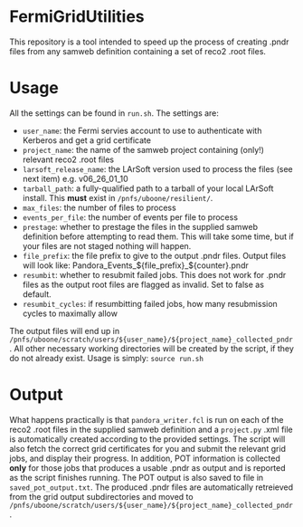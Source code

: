 # FermiGridUtilities

This repository is a tool intended to speed up the process of creating .pndr files from any samweb definition containing a set of reco2 .root files.

# Usage

All the settings can be found in `run.sh`. The settings are:
* `user_name`: the Fermi servies account to use to authenticate with Kerberos and get a grid certificate
* `project_name`: the name of the samweb project containing (only!) relevant reco2 .root files
* `larsoft_release_name`: the LArSoft version used to process the files (see next item) e.g. v06_26_01_10
* `tarball_path`: a fully-qualified path to a tarball of your local LArSoft install. This **must** exist in `/pnfs/uboone/resilient/`.
* `max_files`: the number of files to process
* `events_per_file`: the number of events per file to process
* `prestage`: whether to prestage the files in the supplied samweb definition before attempting to read them. This will take some time, but if your files are not staged nothing will happen.
* `file_prefix`: the file prefix to give to the output .pndr files. Output files will look like: Pandora_Events_${file_prefix}_${counter}.pndr
* `resumbit`: whether to resubmit failed jobs. This does not work for .pndr files as the output root files are flagged as invalid. Set to false as default.
* `resumbit_cycles`: if resumbitting failed jobs, how many resubmission cycles to maximally allow

The output files will end up in `/pnfs/uboone/scratch/users/${user_name}/${project_name}_collected_pndr`. All other necessary working directories will be created by the script, if they do not already exist. Usage is simply: `source run.sh`

# Output

What happens practically is that `pandora_writer.fcl` is run on each of the reco2 .root files in the supplied samweb definition and a `project.py` .xml file is automatically created according to the provided settings. The script will also fetch the correct grid certificates for you and submit the relevant grid jobs, and display their progress. In addition, POT information is collected **only** for those jobs that produces a usable .pndr as output and is reported as the script finishes running. The POT output is also saved to file in `saved_pot_output.txt`. The produced .pndr files are automatically retreieved from the grid output subdirectories and moved to `/pnfs/uboone/scratch/users/${user_name}/${project_name}_collected_pndr`.
